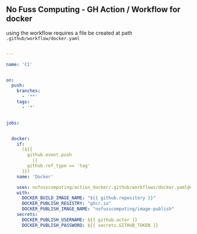 ## No Fuss Computing - GH Action / Workflow for docker

using the workflow requires a file be created at path `.github/workflow/docker.yaml`

``` yaml

---

name: 'CI'


on:
  push:
    branches:
      - '**'
    tags:
      - '*'


jobs:


  docker:
    if:
      (${{
        github.event.push
          ||
        github.ref_type == 'tag'
      }})
    name: 'Docker'

    uses: nofusscomputing/action_docker/.github/workflows/docker.yaml@development
    with:
      DOCKER_BUILD_IMAGE_NAME: "${{ github.repository }}"
      DOCKER_PUBLISH_REGISTRY: "ghcr.io"
      DOCKER_PUBLISH_IMAGE_NAME: "nofusscomputing/image-publish"
    secrets:
      DOCKER_PUBLISH_USERNAME: ${{ github.actor }}
      DOCKER_PUBLISH_PASSWORD: ${{ secrets.GITHUB_TOKEN }}

```
